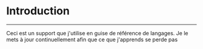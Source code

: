 # Introduction
---


Ceci est un support que j'utilise en guise de référence de langages.
Je le mets à jour continuellement afin que ce que j'apprends se perde pas

